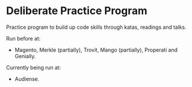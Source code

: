 # Deliberate Practice Program

Practice program to build up code skills through katas, readings and talks.

Run before at:

* Magento, Merkle (partially), Trovit, Mango (partially), Properati and Genially.

Currently being run at:

* Audiense.

